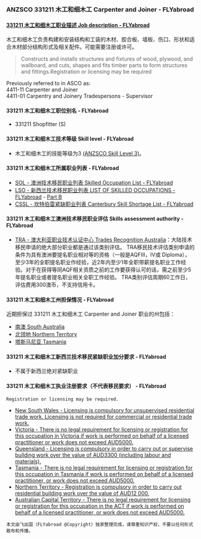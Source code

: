 ### ANZSCO 331211 木工和细木工 Carpenter and Joiner - FLYabroad ###

####  [331211 木工和细木工职业描述 Job description - FLYabroad](http://www.flyabroadvisa.com/anzsco/3312.html#331211)

木工和细木工负责构建和安装结构和工装的木材、胶合板、墙板、伤口、形状和适合木材部分结构形式及相关配件。可能需要注册或许可。

> Constructs and installs structures and fixtures of wood, plywood, and wallboard, and cuts, shapes and fits timber parts to form structures and fittings.Registration or licensing may be required

Previously referred to in ASCO as:  
4411-11 Carpenter and Joiner   
4411-01 Carpentry and Joinery Tradespersons - Supervisor

#### 331211 木工和细木工职位别名 - FLYabroad
 
- 331211 Shopfitter (S)

#### 331211 木工和细木工技术等级 Skill level - FLYabroad

- 木工和细木工的技能等级为3 [(ANZSCO Skill Level 3)](http://www.flyabroadvisa.com/anzsco/)。

#### 331211 木工和细木工所属职业列表 - FLYabroad

- [SOL - 澳洲技术移民职业列表 Skilled Occupation List - FLYabroad](http://www.flyabroadvisa.com/sol/)
- [LSO - 新西兰技术移民职业列表 LIST OF SKILLED OCCUPATIONS - FLYabroad](http://nz.flyabroadvisa.com/lso/) - [Part B](partb)
- [CSSL - 坎特伯雷紧缺职业列表 Canterbury Skill Shortage List - FLYabroad](http://nz.flyabroadvisa.com/work-residence/cssl.html)

#### 331211 木工和细木工澳洲技术移民职业评估 Skills assessment authority - FLYabroad

- [TRA - 澳大利亚职业技术认证中心 Trades Recognition Australia](http://www.flyabroadvisa.com/ass/tra.html)：大陆技术移民申请的绝大部分职业都是通过该类别评估。
TRA移民技术评估类别申请的条件为具有澳洲要提名职业相对等的资格（一般是AQFIII，IV或 Diploma），至少3年的全职提名职业作经验，近2年内至少1年全职带薪提名职业工作经验。对于在获得等同AQF相关资质之前的工作要获得认可的话，需之前至少5年提名职业或者提名职业相关全职工作经验。
TRA类别评估周期60工作日，评估费用300澳币，不支持信用卡。

#### 331211 木工和细木工州担保情况 - FLYabroad

近期担保过 331211 木工和细木工 Carpenter and Joiner 职业的州包括：

- [南澳 South Australia](http://www.flyabroadvisa.com/zdb/sa.html)
- [北领地 Northern Territory](http://www.flyabroadvisa.com/zdb/nt.html)
- [塔斯马尼亚 Tasmania](http://www.flyabroadvisa.com/zdb/tas.html)

#### 331211 木工和细木工新西兰技术移民紧缺职业加分要求 - FLYabroad

- 不属于新西兰绝对紧缺职业

#### 331211 木工和细木工执业注册要求（不代表移民要求） - FLYabroad

    Registration or licensing may be required.

- [New South Wales - Licensing is compulsory for unsupervised residential trade work. Licensing is not required for commercial or residential trade work.](http://www.fairtrading.nsw.gov.au/)
- [Victoria - There is no legal requirement for licensing or registration for this occupation in Victoria if work is performed on behalf of a licensed practitioner or work does not exceed AUD5000.](http://www.buildingcommission.com.au/)
- [Queensland - Licensing is compulsory in order to carry out or supervise building work over the value of AUD3300 (including labour and materials).](http://www.qbcc.qld.gov.au/Pages/default.aspx)
- [Tasmania - There is no legal requirement for licensing or registration for this occupation in Tasmania if work is performed on behalf of a licensed practitioner, or work does not exceed AUD5000.](http://workplacestandards.tas.gov.au/home)
- [Northern Territory - Registration is compulsory in order to carry out residential building work over the value of AUD12 000.](http://www.bpb.nt.gov.au/)
- [Australian Capital Territory - There is no legal requirement for licensing or registration for this occupation in the ACT if work is performed on behalf of a licensed practitioner, or work does not exceed AUD5000.](http://www.actpla.act.gov.au/)

`本文由飞出国（FLYabroad @Copyright）独家整理完成，请尊重知识产权，不要以任何形式散布和传播。`